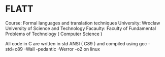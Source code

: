 # FLATT

Course: Formal languages and translation techniques
University: Wroclaw University of Science and Technology
Facaulty: Faculty of Fundamental Problems of Technology ( Computer Science )

All code in C are written in std ANSI ( C89 ) and compiled using gcc -std=c89 -Wall -pedantic -Werror -o2 on linux


